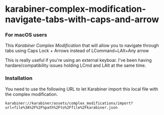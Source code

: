 # karabiner-complex-modification-navigate-tabs-with-caps-and-arrow

### For macOS users
This _Karabiner Complex Modification_ that will allow you to navigate through tabs using Caps Lock + Arrows instead of LCommand+LAlt+Any arrow

This is really useful if you're using an external keyboar.
I've been having hardare/compatibility issues holding LCmd and LAlt at the same time.

### Installation 

You need to use the following URL to let Karabiner import this local file with the complex modification.

```
karabiner://karabiner/assets/complex_modifications/import?url=file%3A%2F%2F%path%2Fto%2Ffile%2Fkarabiner.json
```
